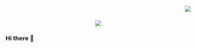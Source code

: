 <img align="right" src="https://visitor-badge.laobi.icu/badge?page_id=TrueCoder2.TrueCoder2" />

<h1 align="center">
    <img src="https://readme-typing-svg.herokuapp.com/?font=Righteous&size=35&center=true&vCenter=true&width=500&height=70&duration=4000&lines=Hi+There!+👋;+I'm+Abhishek+Bhatt!;" />
</h1>

### Hi there 👋


